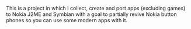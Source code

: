 This is a project in which I collect, create and port apps (excluding games) to Nokia J2ME and Symbian with a goal to partially revive Nokia button phones so you can use some modern apps with it.
